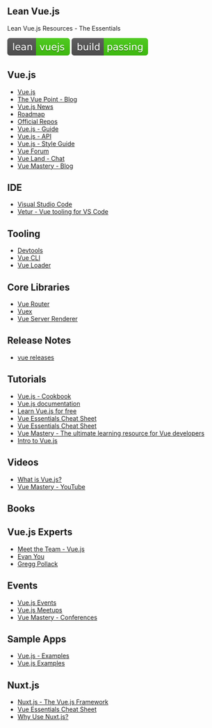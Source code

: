 Lean Vue.js
--
Lean Vue.js Resources - The Essentials

![Lean Vue.js](lean-vuejs.svg) ![Build Passing](build-passing.svg)

Vue.js
---
- [Vue.js](https://vuejs.org/)
- [The Vue Point - Blog](https://medium.com/the-vue-point)
- [Vue.js News](https://news.vuejs.org/)
- [Roadmap](https://github.com/vuejs/vue/projects/6)
- [Official Repos](https://github.com/vuejs)
- [Vue.js - Guide](https://vuejs.org/v2/guide/)
- [Vue.js - API](https://vuejs.org/v2/api/)
- [Vue.js - Style Guide](https://vuejs.org/v2/style-guide/)
- [Vue Forum](https://forum.vuejs.org/)
- [Vue Land - Chat](https://chat.vuejs.org/)
- [Vue Mastery - Blog](https://medium.com/vue-mastery)

IDE
---
- [Visual Studio Code](https://code.visualstudio.com/)
- [Vetur - Vue tooling for VS Code](https://marketplace.visualstudio.com/items?itemName=octref.vetur)

Tooling
---
- [Devtools](https://github.com/vuejs/vue-devtools)
- [Vue CLI](https://cli.vuejs.org/)
- [Vue Loader](https://vue-loader.vuejs.org/)

Core Libraries
---
- [Vue Router](https://router.vuejs.org/)
- [Vuex](https://vuex.vuejs.org/)
- [Vue Server Renderer](https://ssr.vuejs.org/)

Release Notes
---
- [vue releases](https://github.com/vuejs/vue/releases)

Tutorials
---
- [Vue.js - Cookbook](https://vuejs.org/v2/cookbook/)
- [Vue.js documentation](https://scrimba.com/playlist/pXKqta)
- [Learn Vue.js for free](https://scrimba.com/g/glearnvue)
- [Vue Essentials Cheat Sheet](https://codepop.com/Vue-Essentials-Cheat-Sheet.pdf)
- [Vue Essentials Cheat Sheet](http://codepop.com/Vue-Essentials-Cheat-Sheet-Color-Darker.pdf)
- [Vue Mastery - The ultimate learning resource for Vue developers](https://www.vuemastery.com/)
- [Intro to Vue.js](https://www.vuemastery.com/courses/intro-to-vue-js/vue-instance/)

Videos
---
- [What is Vue.js?](https://vimeo.com/247494684)
- [Vue Mastery - YouTube](https://www.youtube.com/vue-mastery)

Books
---

Vue.js Experts
---
- [Meet the Team - Vue.js](https://vuejs.org/v2/guide/team.html)
- [Evan You](https://evanyou.me/)
- [Gregg Pollack](https://www.greggpollack.com/)

Events
---
- [Vue.js Events](https://events.vuejs.org/events/)
- [Vue.js Meetups](https://events.vuejs.org/meetups/)
- [Vue Mastery - Conferences](https://www.vuemastery.com/conferences/)


Sample Apps
---
- [Vue.js - Examples](https://vuejs.org/v2/examples/)
- [Vue.js Examples](https://vuejsexamples.com/)

Nuxt.js
---
- [Nuxt.js - The Vue.js Framework](https://nuxtjs.org/)
- [Vue Essentials Cheat Sheet](https://www.vuemastery.com/pdf/Nuxtjs-Cheat-Sheet.pdf)
- [Why Use Nuxt.js?](https://player.vimeo.com/video/311756540)
